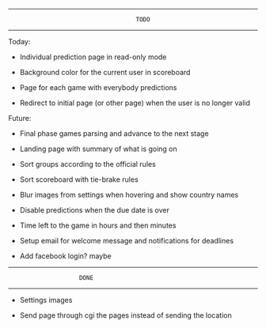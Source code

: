 -------------------------------------------------------------------------------
										TODO
-------------------------------------------------------------------------------

Today:

- Individual prediction page in read-only mode

- Background color for the current user in scoreboard

- Page for each game with everybody predictions

- Redirect to initial page (or other page) when the user is no longer valid

Future:

- Final phase games parsing and advance to the next stage

- Landing page with summary of what is going on

- Sort groups according to the official rules

- Sort scoreboard with tie-brake rules


- Blur images from settings when hovering and show country names

- Disable predictions when the due date is over

- Time left to the game in hours and then minutes

- Setup email for welcome message and notifications for deadlines

- Add facebook login? maybe


-------------------------------------------------------------------------------
						DONE
-------------------------------------------------------------------------------


- Settings images

- Send page through cgi the pages instead of sending the location

